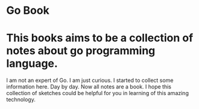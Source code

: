 # Go Book

# This books aims to be a collection of notes about go programming language.

I am not an expert of Go. I am just curious. I started to collect some information here. Day by day. Now all notes are a book. I hope this collection of sketches could be helpful for you in learning of this amazing technology.



